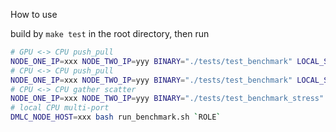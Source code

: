 How to use

build by `make test` in the root directory, then run

```bash
# GPU <-> CPU push_pull
NODE_ONE_IP=xxx NODE_TWO_IP=yyy BINARY="./tests/test_benchmark" LOCAL_SIZE=2 bash ./test.sh
# CPU <-> CPU push_pull
NODE_ONE_IP=xxx NODE_TWO_IP=yyy BINARY="./tests/test_benchmark" LOCAL_SIZE=0 bash ./test.sh
# CPU <-> CPU gather scatter
NODE_ONE_IP=xxx NODE_TWO_IP=yyy BINARY="./tests/test_benchmark_stress" bash ./test_stress.sh
# local CPU multi-port
DMLC_NODE_HOST=xxx bash run_benchmark.sh `ROLE`
```
